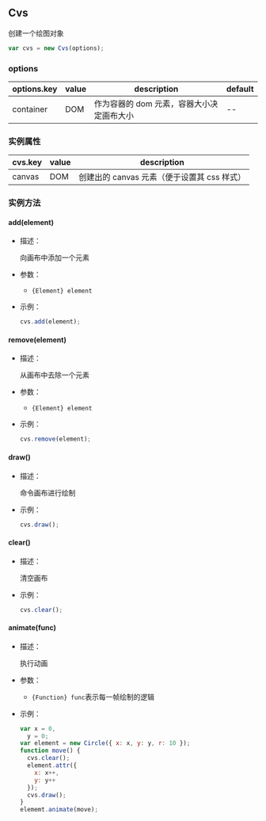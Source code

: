 ## Cvs

创建一个绘图对象

```js
var cvs = new Cvs(options);
```

### options

| options.key | value | description                               | default |
| ----------- | ----- | ----------------------------------------- | ------- |
| container   | DOM   | 作为容器的 dom 元素，容器大小决定画布大小 | --      |

### 实例属性

| cvs.key | value | description          |
| ------- | ----- | -------------------- |
| canvas  | DOM   | 创建出的 canvas 元素（便于设置其 css 样式） |

### 实例方法

#### add(element)

- 描述：

  向画布中添加一个元素

- 参数：

  - `{Element} element`

- 示例：
  ```js
  cvs.add(element);
  ```

#### remove(element)

- 描述：

  从画布中去除一个元素

- 参数：

  - `{Element} element`

- 示例：
  ```js
  cvs.remove(element);
  ```

#### draw()

- 描述：

  命令画布进行绘制

- 示例：

  ```js
  cvs.draw();
  ```

#### clear()

- 描述：

  清空画布

- 示例：
  ```js
  cvs.clear();
  ```

#### animate(func)

- 描述：

  执行动画

- 参数：

  - `{Function} func`表示每一帧绘制的逻辑

- 示例：

  ```js
  var x = 0,
    y = 0;
  var element = new Circle({ x: x, y: y, r: 10 });
  function move() {
    cvs.clear();
    element.attr({
      x: x++,
      y: y++
    });
    cvs.draw();
  }
  elememt.animate(move);
  ```
